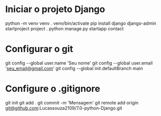 # Iniciar o projeto Django

python -m venv venv
. venv/bin/activate
pip install django
django-admin startproject project .
python manage.py startapp contact


# Configurar o git

git config --global user.name 'Seu nome'
git config --global user.email 'seu_email@gmail.com'
git config --global init.defaultBranch main
# Configure o .gitignore
git init
git add .
git commit -m 'Mensagem'
git remote add origin git@github.com:Lucassouza2109/7.0-python-Django.git